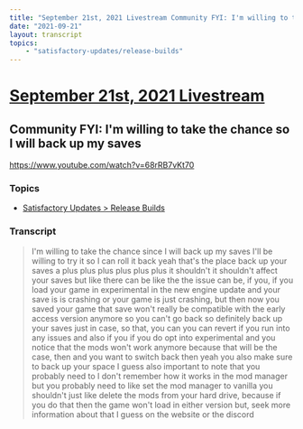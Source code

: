 ```yaml
---
title: "September 21st, 2021 Livestream Community FYI: I'm willing to take the chance so I will back up my saves"
date: "2021-09-21"
layout: transcript
topics:
    - "satisfactory-updates/release-builds"
---
```

# [September 21st, 2021 Livestream](../2021-09-21.md)
## Community FYI: I'm willing to take the chance so I will back up my saves
https://www.youtube.com/watch?v=68rRB7vKt70

### Topics
* [Satisfactory Updates > Release Builds](../topics/satisfactory-updates/release-builds.md)

### Transcript

> I'm willing to take the chance since I will back up my saves I'll be willing to try it so I can roll it back yeah that's the place back up your saves a plus plus plus plus plus plus it shouldn't it shouldn't affect your saves but like there can be like the the issue can be, if you, if you load your game in experimental in the new engine update and your save is is crashing or your game is just crashing, but then now you saved your game that save won't really be compatible with the early access version anymore so you can't go back so definitely back up your saves just in case, so that, you can you can revert if you run into any issues and also if you if you do opt into experimental and you notice that the mods won't work anymore because that will be the case, then and you want to switch back then yeah you also make sure to back up your space I guess also important to note that you probably need to I don't remember how it works in the mod manager but you probably need to like set the mod manager to vanilla you shouldn't just like delete the mods from your hard drive, because if you do that then the game won't load in either version but, seek more information about that I guess on the website or the discord

